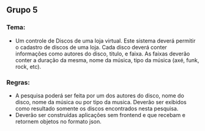 
## Grupo 5

### Tema:
  - Um controle de Discos de uma loja virtual. Este sistema deverá permitir o cadastro de discos de uma loja. 
    Cada disco deverá conter informações como autores do disco, titulo, e faixa. As faixas deverão conter a duração da 
    mesma, nome da música, tipo da música (axé, funk, rock, etc).
    
### Regras:
  - A pesquisa poderá ser feita por um dos autores do disco, nome do disco, nome da música ou por tipo da musica. 
    Deverão ser exibidos como resultado somente os discos encontrados nesta pesquisa.
  - Deverão ser construídas aplicações sem frontend e que recebam e retornem objetos no formato json.


